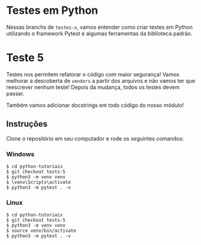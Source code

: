 # Testes em Python
Nessas branchs de `testes-x`, vamos entender como criar testes em Python utilizando o framework Pytest e algumas ferramentas da biblioteca padrão. 

# Teste 5
Testes nos permitem refatorar o código com maior segurança! Vamos melhorar a descoberta de `vendors` a partir dos arquivos e não vamos ter que reescrever nenhum teste! Depois da mudança, todos os testes devem passar.

Também vamos adicionar docstrings em todo código do nosso módulo!
## Instruções
Clone o repositório em seu computador e rode os seguintes comandos:

### Windows
```shell
$ cd python-tutoriais
$ git checkout tests-5
$ python3 -m venv venv
$ \venv\Scripts\activate
$ python3 -m pytest . -v
```

### Linux
```shell
$ cd python-tutoriais
$ git checkout tests-5
$ python3 -m venv venv
$ source venv/bin/activate
$ python3 -m pytest . -v
```